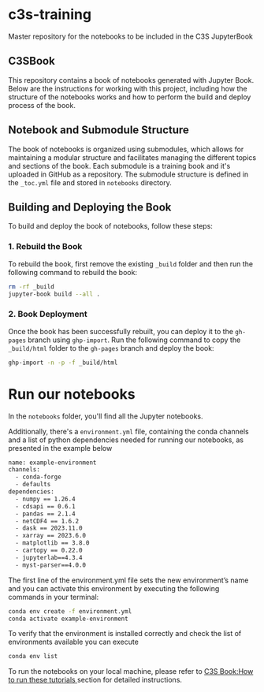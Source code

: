 # c3s-training

Master repository for the notebooks to be included in the C3S JupyterBook

## C3SBook

This repository contains a book of notebooks generated with Jupyter Book. Below are the instructions for working with this project, including how the structure of the notebooks works and how to perform the build and deploy process of the book.

## Notebook and Submodule Structure

The book of notebooks is organized using submodules, which allows for maintaining a modular structure and facilitates managing the different topics and sections of the book. Each submodule is a training book and it's uploaded in GitHub as a repository. The submodule structure is defined in the `_toc.yml` file and stored in `notebooks` directory.

## Building and Deploying the Book

To build and deploy the book of notebooks, follow these steps:

### 1. Rebuild the Book

To rebuild the book, first remove the existing `_build` folder and then run the following command to rebuild the book:

```bash
rm -rf _build
jupyter-book build --all .
```

### 2. Book Deployment

Once the book has been successfully rebuilt, you can deploy it to the `gh-pages` branch using `ghp-import`. Run the following command to copy the `_build/html` folder to the `gh-pages` branch and deploy the book:

```bash
ghp-import -n -p -f _build/html
```

# Run our notebooks

In the `notebooks` folder, you'll find all the Jupyter notebooks.

Additionally, there's a `environment.yml` file, containing the conda channels and a list of python dependencies needed for running our notebooks, as presented in the example below


```bash
name: example-environment
channels:
  - conda-forge
  - defaults
dependencies:
  - numpy == 1.26.4
  - cdsapi == 0.6.1
  - pandas == 2.1.4
  - netCDF4 == 1.6.2
  - dask == 2023.11.0
  - xarray == 2023.6.0 
  - matplotlib == 3.8.0 
  - cartopy == 0.22.0
  - jupyterlab==4.3.4
  - myst-parser==4.0.0
```

The first line of the environment.yml file sets the new environment’s name and you can activate this environment by executing the following commands in your terminal:


```bash
conda env create -f environment.yml
conda activate example-environment
```
To verify that the environment is installed correctly and check the list of environments available you can execute  

```bash
conda env list
```


To run the notebooks on your local machine, please refer to [C3S Book:How to run these tutorials ](https://ecmwf-training.github.io/c3s-training/how-to-run-these-tutorials.html) section for detailed instructions.
